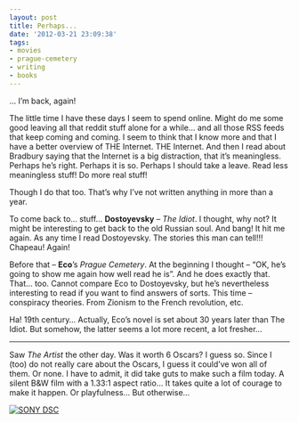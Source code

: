 ```yaml
---
layout: post
title: Perhaps...
date: '2012-03-21 23:09:38'
tags:
- movies
- prague-cemetery
- writing
- books
---
```



… I’m back, again!

The little time I have these days I seem to spend online. Might do me some good leaving all that reddit stuff alone for a while… and all those RSS feeds that keep coming and coming. I seem to think that I know more and that I have a better overview of THE Internet. THE Internet. And then I read about Bradbury saying that the Internet is a big distraction, that it’s meaningless. Perhaps he’s right. Perhaps it is so. Perhaps I should take a leave. Read less meaningless stuff! Do more real stuff!

Though I do that too. That’s why I’ve not written anything in more than a year.

To come back to… stuff… **Dostoyevsky** – *The Idiot*. I thought, why not? It might be interesting to get back to the old Russian soul. And bang! It hit me again. As any time I read Dostoyevsky. The stories this man can tell!!! Chapeau! Again!

Before that – **Eco**’s *Prague Cemetery*. At the beginning I thought – “OK, he’s going to show me again how well read he is”. And he does exactly that. That… too. Cannot compare Eco to Dostoyevsky, but he’s nevertheless interesting to read if you want to find answers of sorts. This time – conspiracy theories. From Zionism to the French revolution, etc.

Ha! 19th century… Actually, Eco’s novel is set about 30 years later than The Idiot. But somehow, the latter seems a lot more recent, a lot fresher…

---

Saw *The Artist* the other day. Was it worth 6 Oscars? I guess so. Since I (too) do not really care about the Oscars, I guess it could’ve won all of them. Or none. I have to admit, it did take guts to make such a film today. A silent B&W film with a 1.33:1 aspect ratio… It takes quite a lot of courage to make it happen. Or playfulness… 
But otherwise…

[![](http://wpgf.files.wordpress.com/2012/03/dsc000268.jpg?w=1024 "SONY DSC")](http://wpgf.files.wordpress.com/2012/03/dsc000268.jpg)


